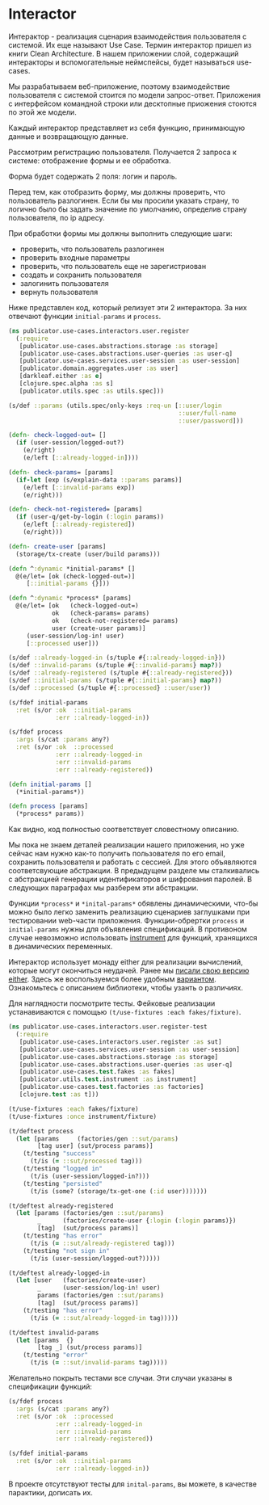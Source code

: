 # Interactor

Интерактор - реализация сценария взаимодействия пользователя с системой.
Их еще называют Use Case. Термин интерактор пришел из книги Clean Architecture.
В нашем приложении слой, содержащий интеракторы и вспомогательные неймспейсы,
будет называться use-cases.

Мы разрабатываем веб-приложение, поэтому взаимодействие пользователя с системой
стоится по модели запрос-ответ. Приложения с интерфейсом командной строки или десктопные приожения
стоются по этой же модели.

Каждый интерактор представляет из себя функцию, принимающую данные и возвращающую данные.

Рассмотрим регистрацию пользователя. Получается 2 запроса к системе:
отображение формы и ее обработка.

Форма будет содержать 2 поля: логин и пароль.

Перед тем, как отобразить форму, мы должны проверить, что пользователь разлогинен.
Если бы мы просили указать страну, то логично было бы задать значение по умолчанию,
определив страну пользователя, по ip адресу.

При обработки формы мы должны выполнить следующие шаги:

+ проверить, что пользователь разлогинен
+ проверить входные параметры
+ проверить, что пользователь еще не зарегистриован
+ создать и сохранить пользователя
+ залогинить пользователя
+ вернуть пользователя

Ниже представлен код, который релизует эти 2 интерактора.
За них отвечают функции `initial-params` и `process`.

```clojure
(ns publicator.use-cases.interactors.user.register
  (:require
   [publicator.use-cases.abstractions.storage :as storage]
   [publicator.use-cases.abstractions.user-queries :as user-q]
   [publicator.use-cases.services.user-session :as user-session]
   [publicator.domain.aggregates.user :as user]
   [darkleaf.either :as e]
   [clojure.spec.alpha :as s]
   [publicator.utils.spec :as utils.spec]))

(s/def ::params (utils.spec/only-keys :req-un [::user/login
                                               ::user/full-name
                                               ::user/password]))

(defn- check-logged-out= []
  (if (user-session/logged-out?)
    (e/right)
    (e/left [::already-logged-in])))

(defn- check-params= [params]
  (if-let [exp (s/explain-data ::params params)]
    (e/left [::invalid-params exp])
    (e/right)))

(defn- check-not-registered= [params]
  (if (user-q/get-by-login (:login params))
    (e/left [::already-registered])
    (e/right)))

(defn- create-user [params]
  (storage/tx-create (user/build params)))

(defn ^:dynamic *initial-params* []
  @(e/let= [ok (check-logged-out=)]
     [::initial-params {}]))

(defn ^:dynamic *process* [params]
  @(e/let= [ok   (check-logged-out=)
            ok   (check-params= params)
            ok   (check-not-registered= params)
            user (create-user params)]
     (user-session/log-in! user)
     [::processed user]))

(s/def ::already-logged-in (s/tuple #{::already-logged-in}))
(s/def ::invalid-params (s/tuple #{::invalid-params} map?))
(s/def ::already-registered (s/tuple #{::already-registered}))
(s/def ::initial-params (s/tuple #{::initial-params} map?))
(s/def ::processed (s/tuple #{::processed} ::user/user))

(s/fdef initial-params
  :ret (s/or :ok  ::initial-params
             :err ::already-logged-in))

(s/fdef process
  :args (s/cat :params any?)
  :ret (s/or :ok  ::processed
             :err ::already-logged-in
             :err ::invalid-params
             :err ::already-registered))

(defn initial-params []
  (*initial-params*))

(defn process [params]
  (*process* params))
```

Как видно, код полностью соответствует словестному описанию.

Мы пока не знаем деталей реализации нашего приложения, но уже сейчас нам нужно как-то
получить пользователя по его email, сохранить пользователя и работать с сессией.
Для этого объявляются соответсвующие абстракции.
В предыдущем разделе мы сталкивались с абстракцией генерации идентификаторов и шифрования паролей.
В следующих параграфах мы разберем эти абстракции.

Функции `*process*` и `*inital-params*` обявлены динамическими, что-бы можно было
легко заменить реализацию сценариев заглушками при тестировании web-части приложения.
Функции-обрертки `process` и `initial-params` нужны для объявления спецификаций.
В противоном случае невозможно использовать
[instrument](https://clojure.org/guides/spec#_instrumentation)
для функций, хранящихся в динамических переменных.

Интерактор использует монаду either для реализации вычислений, которые могут окончиться неудачей.
Ранее мы [писали свою версию either](1-clojure/6-practice.md).
Здесь же воспользуемся более удобным [вариантом](https://github.com/darkleaf/either).
Ознакомьтесь с описанием библиотеки, чтобы узанть о различиях.

Для наглядности посмотрите тесты. Фейковые реализации устанавиваются с помощью
`(t/use-fixtures :each fakes/fixture)`.

```clojure
(ns publicator.use-cases.interactors.user.register-test
  (:require
   [publicator.use-cases.interactors.user.register :as sut]
   [publicator.use-cases.services.user-session :as user-session]
   [publicator.use-cases.abstractions.storage :as storage]
   [publicator.use-cases.abstractions.user-queries :as user-q]
   [publicator.use-cases.test.fakes :as fakes]
   [publicator.utils.test.instrument :as instrument]
   [publicator.use-cases.test.factories :as factories]
   [clojure.test :as t]))

(t/use-fixtures :each fakes/fixture)
(t/use-fixtures :once instrument/fixture)

(t/deftest process
  (let [params     (factories/gen ::sut/params)
        [tag user] (sut/process params)]
    (t/testing "success"
      (t/is (= ::sut/processed tag)))
    (t/testing "logged in"
      (t/is (user-session/logged-in?)))
    (t/testing "persisted"
      (t/is (some? (storage/tx-get-one (:id user)))))))

(t/deftest already-registered
  (let [params (factories/gen ::sut/params)
        _      (factories/create-user {:login (:login params)})
        [tag]  (sut/process params)]
    (t/testing "has error"
      (t/is (= ::sut/already-registered tag)))
    (t/testing "not sign in"
      (t/is (user-session/logged-out?)))))

(t/deftest already-logged-in
  (let [user   (factories/create-user)
        _      (user-session/log-in! user)
        params (factories/gen ::sut/params)
        [tag]  (sut/process params)]
    (t/testing "has error"
      (t/is (= ::sut/already-logged-in tag)))))

(t/deftest invalid-params
  (let [params  {}
        [tag _] (sut/process params)]
    (t/testing "error"
      (t/is (= ::sut/invalid-params tag)))))
```

Желательно покрыть тестами все случаи. Эти случаи указаны в спецификации функций:

```clojure
(s/fdef process
  :args (s/cat :params any?)
  :ret (s/or :ok  ::processed
             :err ::already-logged-in
             :err ::invalid-params
             :err ::already-registered))

(s/fdef initial-params
  :ret (s/or :ok  ::initial-params
             :err ::already-logged-in))
```

В проекте отсутствуют тесты для `inital-params`, вы можете, в качестве парактики, дописать их.
